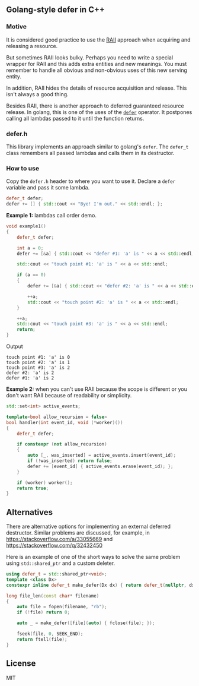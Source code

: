 ## Golang-style defer in C++

### Motive

It is considered good practice to use the [RAII](https://en.wikipedia.org/wiki/Resource_acquisition_is_initialization) approach when acquiring and releasing a resource.

But sometimes RAII looks bulky.
Perhaps you need to write a special wrapper for RAII and this adds extra entities and new meanings.
You must remember to handle all obvious and non-obvious uses of this new serving entity.

In addition, RAII hides the details of resource acquisition and release. This isn't always a good thing.

Besides RAII, there is another approach to deferred guaranteed resource release.
In golang, this is one of the uses of the [`defer`](https://go.dev/tour/flowcontrol/12) operator.
It postpones calling all lambdas passed to it until the function returns.

### defer.h

This library implements an approach similar to golang's `defer`.
The `defer_t` class remembers all passed lambdas and calls them in its destructor.

### How to use
Copy the `defer.h` header to where you want to use it.
Declare a `defer` variable and pass it some lambda.

```C++
defer_t defer;
defer += [] { std::cout << "Bye! I'm out." << std::endl; };
```

**Example 1:** lambdas call order demo.
```C++
void example1()
{
    defer_t defer;

    int a = 0;
    defer += [&a] { std::cout << "defer #1: 'a' is " << a << std::endl; };

    std::cout << "touch point #1: 'a' is " << a << std::endl;

    if (a == 0)
    {
        defer += [&a] { std::cout << "defer #2: 'a' is " << a << std::endl; };

        ++a;
        std::cout << "touch point #2: 'a' is " << a << std::endl;
    }

    ++a;
    std::cout << "touch point #3: 'a' is " << a << std::endl;
    return;
}
```
Output
```
touch point #1: 'a' is 0
touch point #2: 'a' is 1
touch point #3: 'a' is 2
defer #2: 'a' is 2
defer #1: 'a' is 2
```

**Example 2:** when you can't use RAII because the scope is different or you don't want RAII because of readability or simplicity.
```C++
std::set<int> active_events;

template<bool allow_recursion = false>
bool handler(int event_id, void (*worker)())
{
    defer_t defer;

    if constexpr (not allow_recursion)
    {
        auto [_, was_inserted] = active_events.insert(event_id);
        if (!was_inserted) return false;
        defer += [event_id] { active_events.erase(event_id); };
    }

    if (worker) worker();
    return true;
}
```

## Alternatives

There are alternative options for implementing an external deferred destructor.
Similar problems are discussed, for example, in https://stackoverflow.com/a/33055669 and https://stackoverflow.com/q/32432450

Here is an example of one of the short ways to solve the same problem using `std::shared_ptr` and a custom deleter.

```C++
using defer_t = std::shared_ptr<void>;
template <class Dx>
constexpr inline defer_t make_defer(Dx dx) { return defer_t(nullptr, dx); }

long file_len(const char* filename)
{
    auto file = fopen(filename, "rb");
    if (!file) return 0;

    auto _ = make_defer([file](auto) { fclose(file); });

    fseek(file, 0, SEEK_END);
    return ftell(file);
}
```

## License
MIT
